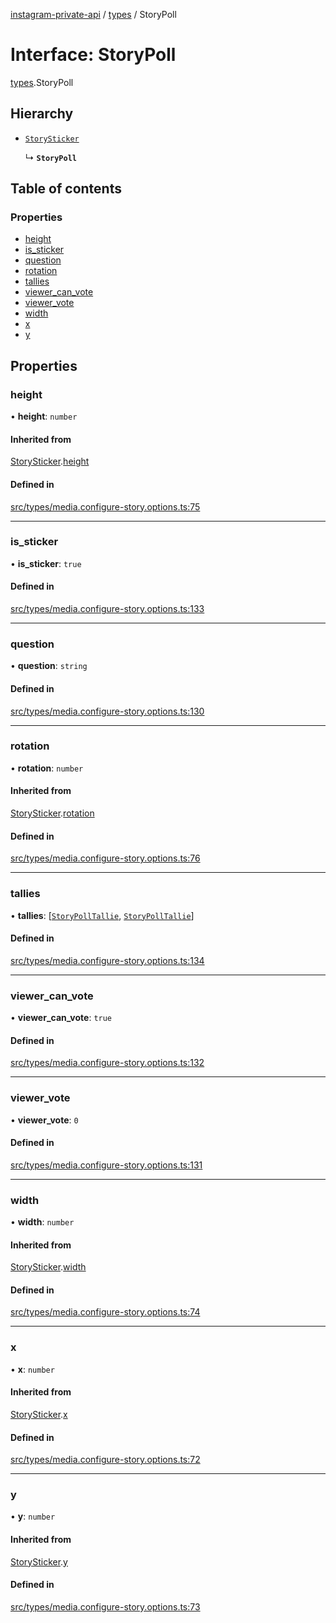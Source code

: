[instagram-private-api](../../README.md) / [types](../../modules/types.md) / StoryPoll

# Interface: StoryPoll

[types](../../modules/types.md).StoryPoll

## Hierarchy

- [`StorySticker`](StorySticker.md)

  ↳ **`StoryPoll`**

## Table of contents

### Properties

- [height](StoryPoll.md#height)
- [is\_sticker](StoryPoll.md#is_sticker)
- [question](StoryPoll.md#question)
- [rotation](StoryPoll.md#rotation)
- [tallies](StoryPoll.md#tallies)
- [viewer\_can\_vote](StoryPoll.md#viewer_can_vote)
- [viewer\_vote](StoryPoll.md#viewer_vote)
- [width](StoryPoll.md#width)
- [x](StoryPoll.md#x)
- [y](StoryPoll.md#y)

## Properties

### height

• **height**: `number`

#### Inherited from

[StorySticker](StorySticker.md).[height](StorySticker.md#height)

#### Defined in

[src/types/media.configure-story.options.ts:75](https://github.com/Nerixyz/instagram-private-api/blob/4971f34/src/types/media.configure-story.options.ts#L75)

___

### is\_sticker

• **is\_sticker**: ``true``

#### Defined in

[src/types/media.configure-story.options.ts:133](https://github.com/Nerixyz/instagram-private-api/blob/4971f34/src/types/media.configure-story.options.ts#L133)

___

### question

• **question**: `string`

#### Defined in

[src/types/media.configure-story.options.ts:130](https://github.com/Nerixyz/instagram-private-api/blob/4971f34/src/types/media.configure-story.options.ts#L130)

___

### rotation

• **rotation**: `number`

#### Inherited from

[StorySticker](StorySticker.md).[rotation](StorySticker.md#rotation)

#### Defined in

[src/types/media.configure-story.options.ts:76](https://github.com/Nerixyz/instagram-private-api/blob/4971f34/src/types/media.configure-story.options.ts#L76)

___

### tallies

• **tallies**: [[`StoryPollTallie`](StoryPollTallie.md), [`StoryPollTallie`](StoryPollTallie.md)]

#### Defined in

[src/types/media.configure-story.options.ts:134](https://github.com/Nerixyz/instagram-private-api/blob/4971f34/src/types/media.configure-story.options.ts#L134)

___

### viewer\_can\_vote

• **viewer\_can\_vote**: ``true``

#### Defined in

[src/types/media.configure-story.options.ts:132](https://github.com/Nerixyz/instagram-private-api/blob/4971f34/src/types/media.configure-story.options.ts#L132)

___

### viewer\_vote

• **viewer\_vote**: ``0``

#### Defined in

[src/types/media.configure-story.options.ts:131](https://github.com/Nerixyz/instagram-private-api/blob/4971f34/src/types/media.configure-story.options.ts#L131)

___

### width

• **width**: `number`

#### Inherited from

[StorySticker](StorySticker.md).[width](StorySticker.md#width)

#### Defined in

[src/types/media.configure-story.options.ts:74](https://github.com/Nerixyz/instagram-private-api/blob/4971f34/src/types/media.configure-story.options.ts#L74)

___

### x

• **x**: `number`

#### Inherited from

[StorySticker](StorySticker.md).[x](StorySticker.md#x)

#### Defined in

[src/types/media.configure-story.options.ts:72](https://github.com/Nerixyz/instagram-private-api/blob/4971f34/src/types/media.configure-story.options.ts#L72)

___

### y

• **y**: `number`

#### Inherited from

[StorySticker](StorySticker.md).[y](StorySticker.md#y)

#### Defined in

[src/types/media.configure-story.options.ts:73](https://github.com/Nerixyz/instagram-private-api/blob/4971f34/src/types/media.configure-story.options.ts#L73)
